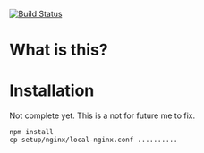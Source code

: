 [![Build Status](https://travis-ci.org/gauntface/gf-site.svg?branch=master)](https://travis-ci.org/gauntface/gf-site)

# What is this?

# Installation

Not complete yet. This is a not for future me to fix.

    npm install
    cp setup/nginx/local-nginx.conf ..........
